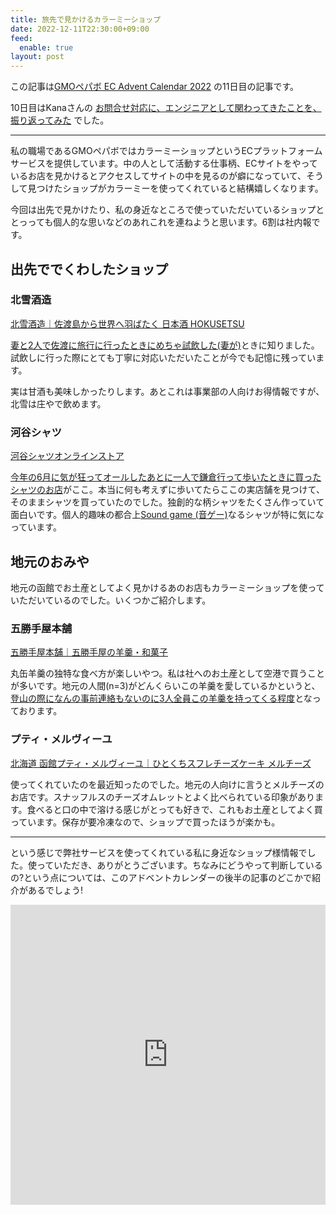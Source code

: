 ```yaml
---
title: 旅先で見かけるカラーミーショップ
date: 2022-12-11T22:30:00+09:00
feed:
  enable: true
layout: post
---
```


この記事は[GMOペパボ EC Advent Calendar 2022](https://adventar.org/calendars/7443) の11日目の記事です。

10日目はKanaさんの [お問合せ対応に、エンジニアとして関わってきたことを、振り返ってみた](https://note.com/hamm86/n/n9896fc4f413d) でした。

--------

私の職場であるGMOペパボではカラーミーショップというECプラットフォームサービスを提供しています。中の人として活動する仕事柄、ECサイトをやっているお店を見かけるとアクセスしてサイトの中を見るのが癖になっていて、そうして見つけたショップがカラーミーを使ってくれていると結構嬉しくなります。

今回は出先で見かけたり、私の身近なところで使っていただいているショップととっっても個人的な思いなどのあれこれを連ねようと思います。6割は社内報です。

## 出先ででくわしたショップ

### 北雪酒造

[北雪酒造｜佐渡島から世界へ羽ばたく 日本酒 HOKUSETSU](https://sake-hokusetsu.com/)

[妻と2人で佐渡に旅行に行ったときにめちゃ試飲した(妻が)](https://ikaruga.org/2020/02/18/%E4%BD%90%E6%B8%A1/#%E5%8C%97%E9%9B%AA%E9%85%92%E9%80%A0)ときに知りました。試飲しに行った際にとても丁寧に対応いただいたことが今でも記憶に残っています。

実は甘酒も美味しかったりします。あとこれは事業部の人向けお得情報ですが、北雪は庄やで飲めます。

### 河谷シャツ

[河谷シャツオンラインストア](https://kawatani.shop-pro.jp/)

[今年の6月に気が狂ってオールしたあとに一人で鎌倉行って歩いたときに買ったシャツのお店](https://ikaruga.org/2022/07/16/%E8%BF%91%E6%B3%81/#%E6%9C%9D%E3%81%AE%E6%B8%8B%E8%B0%B7%E3%81%A8%E9%8E%8C%E5%80%89)がここ。本当に何も考えずに歩いてたらここの実店舗を見つけて、そのままシャツを買っていたのでした。独創的な柄シャツをたくさん作っていて面白いです。個人的趣味の都合上[Sound game (音ゲー)](https://kawatani.shop-pro.jp/?pid=170037717)なるシャツが特に気になっています。

## 地元のおみや

地元の函館でお土産としてよく見かけるあのお店もカラーミーショップを使っていただいているのでした。いくつかご紹介します。

### 五勝手屋本舗

[五勝手屋本舗｜五勝手屋の羊羹・和菓子](https://gokatteya.co.jp/)

丸缶羊羹の独特な食べ方が楽しいやつ。私は社へのお土産として空港で買うことが多いです。地元の人間(n=3)がどんくらいこの羊羹を愛しているかというと、[登山の際になんの事前連絡もないのに3人全員この羊羹を持ってくる程度](https://ikaruga.org/2022/06/09/%E8%BF%91%E6%B3%81/#%E7%99%BB%E5%B1%B1)となっております。

### プティ・メルヴィーユ

[北海道 函館プティ・メルヴィーユ｜ひとくちスフレチーズケーキ メルチーズ](https://www.petite-merveille.jp/)

使ってくれていたのを最近知ったのでした。地元の人向けに言うとメルチーズのお店です。スナッフルスのチーズオムレットとよく比べられている印象があります。食べると口の中で溶ける感じがとっても好きで、これもお土産としてよく買っています。保存が要冷凍なので、ショップで買ったほうが楽かも。


---

という感じで弊社サービスを使ってくれている私に身近なショップ様情報でした。使っていただき、ありがとうございます。ちなみにどうやって判断しているの?という点については、このアドベントカレンダーの後半の記事のどこかで紹介があるでしょう!


<iframe src="https://adventar.org/calendars/7443/embed" width="640" height="480" frameborder="0" loading="lazy" style="text-align: center; margin: 0 auto;
  max-width: 100%;"></iframe>
